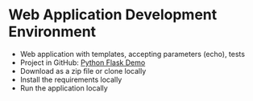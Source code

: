 # Web Application Development Environment


* Web application with templates, accepting parameters (echo), tests
* Project in GitHub: [Python Flask Demo](https://github.com/szabgab/python-flask-demo)
* Download as a zip file or clone locally
* Install the requirements locally
* Run the application locally



